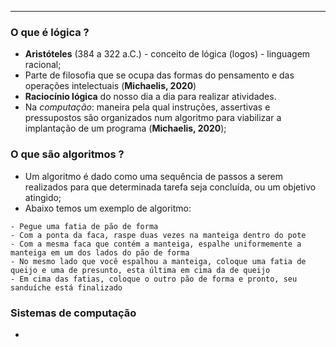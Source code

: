 ___

### O que é lógica ?
- **Aristóteles** (384 a 322 a.C.) - conceito de lógica (logos) - linguagem racional;
- Parte de filosofia que se ocupa das formas do pensamento e das operações intelectuais (**Michaelis, 2020**)
- **Raciocínio lógica** do nosso dia a dia para realizar atividades.
- Na *computação*: maneira pela qual instruções, assertivas e pressupostos são organizados num algoritmo para viabilizar a implantação de um programa (**Michaelis, 2020**);

### O que são algoritmos ?
- Um algoritmo é dado como uma sequência de passos a serem realizados para que determinada tarefa seja concluída, ou um objetivo atingido;
- Abaixo temos um exemplo de algoritmo:
```text
- Pegue uma fatia de pão de forma
- Com a ponta da faca, raspe duas vezes na manteiga dentro do pote
- Com a mesma faca que contém a manteiga, espalhe uniformemente a manteiga em um dos lados do pão de forma
- No mesmo lado que você espalhou a manteiga, coloque uma fatia de queijo e uma de presunto, esta última em cima da de queijo
- Em cima das fatias, coloque o outro pão de forma e pronto, seu sanduíche está finalizado 
```

### Sistemas de computação
- 